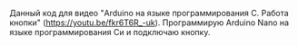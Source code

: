 Данный код для видео "Arduino на языке программирования C. Работа кнопки" (https://youtu.be/fkr6T6R_-uk). 
Программирую Arduino Nano на языке программирования Си и подключаю кнопку.
